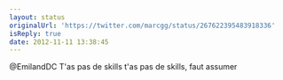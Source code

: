 ```yaml
---
layout: status
originalUrl: 'https://twitter.com/marcgg/status/267622395483918336'
isReply: true
date: 2012-11-11 13:38:45
---
```


@EmilandDC T'as pas de skills t'as pas de skills, faut assumer
